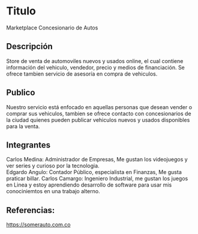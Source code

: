 
# Titulo
Marketplace Concesionario de Autos


## Descripción
Store de venta de automoviles nuevos y usados online, el cual contiene información del vehiculo, vendedor, precio y medios de financiación. Se ofrece tambien servicio de asesoría en compra de vehiculos.

## Publico
Nuestro servicio está enfocado en aquellas personas que desean vender o comprar sus vehiculos, tambien se ofrece contacto con concesionarios de la ciudad quienes pueden publicar vehiculos nuevos y usados disponibles para la venta. 

## Integrantes
Carlos Medina: Administrador de Empresas, Me gustan los videojuegos y ver series y curioso por la tecnologia.   
Edgardo Angulo: Contador Público, especialista en Finanzas, Me gusta praticar billar.
Carlos Camargo: Ingeniero Industrial, me gustan los juegos en Linea y estoy aprendiendo desarrollo de software para usar mis conociniemtos en una trabajo alterno. 

## Referencias: 
https://somerauto.com.co
